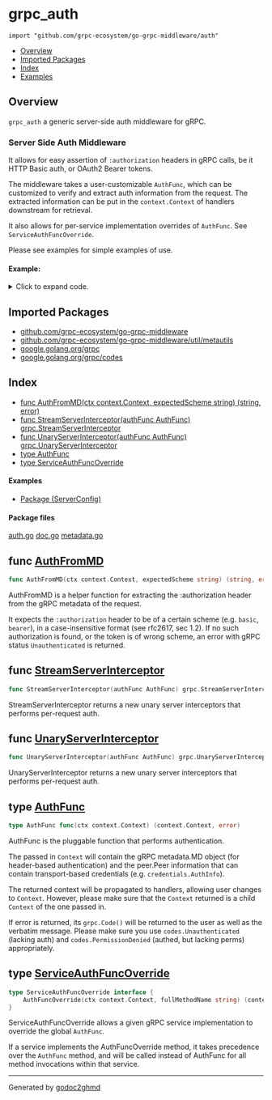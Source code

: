 # grpc_auth
`import "github.com/grpc-ecosystem/go-grpc-middleware/auth"`

* [Overview](#pkg-overview)
* [Imported Packages](#pkg-imports)
* [Index](#pkg-index)
* [Examples](#pkg-examples)

## <a name="pkg-overview">Overview</a>
`grpc_auth` a generic server-side auth middleware for gRPC.

### Server Side Auth Middleware
It allows for easy assertion of `:authorization` headers in gRPC calls, be it HTTP Basic auth, or
OAuth2 Bearer tokens.

The middleware takes a user-customizable `AuthFunc`, which can be customized to verify and extract
auth information from the request. The extracted information can be put in the `context.Context` of
handlers downstream for retrieval.

It also allows for per-service implementation overrides of `AuthFunc`. See `ServiceAuthFuncOverride`.

Please see examples for simple examples of use.

#### Example:

<details>
<summary>Click to expand code.</summary>

```go
package grpc_auth_test

import (
    "context"

    "github.com/grpc-ecosystem/go-grpc-middleware/auth"
    "github.com/grpc-ecosystem/go-grpc-middleware/tags"
    "google.golang.org/grpc"
    "google.golang.org/grpc/codes"
)

var (
    cc *grpc.ClientConn
)

func parseToken(token string) (struct{}, error) {
    return struct{}{}, nil
}

func userClaimFromToken(struct{}) string {
    return "foobar"
}

// Simple example of server initialization code.
func Example_serverConfig() {
    exampleAuthFunc := func(ctx context.Context) (context.Context, error) {
        token, err := grpc_auth.AuthFromMD(ctx, "bearer")
        if err != nil {
            return nil, err
        }
        tokenInfo, err := parseToken(token)
        if err != nil {
            return nil, grpc.Errorf(codes.Unauthenticated, "invalid auth token: %v", err)
        }
        grpc_ctxtags.Extract(ctx).Set("auth.sub", userClaimFromToken(tokenInfo))
        newCtx := context.WithValue(ctx, "tokenInfo", tokenInfo)
        return newCtx, nil
    }

    _ = grpc.NewServer(
        grpc.StreamInterceptor(grpc_auth.StreamServerInterceptor(exampleAuthFunc)),
        grpc.UnaryInterceptor(grpc_auth.UnaryServerInterceptor(exampleAuthFunc)),
    )
}
```

</details>

## <a name="pkg-imports">Imported Packages</a>

- [github.com/grpc-ecosystem/go-grpc-middleware](./..)
- [github.com/grpc-ecosystem/go-grpc-middleware/util/metautils](./../util/metautils)
- [google.golang.org/grpc](https://godoc.org/google.golang.org/grpc)
- [google.golang.org/grpc/codes](https://godoc.org/google.golang.org/grpc/codes)

## <a name="pkg-index">Index</a>
* [func AuthFromMD(ctx context.Context, expectedScheme string) (string, error)](#AuthFromMD)
* [func StreamServerInterceptor(authFunc AuthFunc) grpc.StreamServerInterceptor](#StreamServerInterceptor)
* [func UnaryServerInterceptor(authFunc AuthFunc) grpc.UnaryServerInterceptor](#UnaryServerInterceptor)
* [type AuthFunc](#AuthFunc)
* [type ServiceAuthFuncOverride](#ServiceAuthFuncOverride)

#### <a name="pkg-examples">Examples</a>
* [Package (ServerConfig)](#example__serverConfig)

#### <a name="pkg-files">Package files</a>
[auth.go](./auth.go) [doc.go](./doc.go) [metadata.go](./metadata.go) 

## <a name="AuthFromMD">func</a> [AuthFromMD](./metadata.go#L24)
``` go
func AuthFromMD(ctx context.Context, expectedScheme string) (string, error)
```
AuthFromMD is a helper function for extracting the :authorization header from the gRPC metadata of the request.

It expects the `:authorization` header to be of a certain scheme (e.g. `basic`, `bearer`), in a
case-insensitive format (see rfc2617, sec 1.2). If no such authorization is found, or the token
is of wrong scheme, an error with gRPC status `Unauthenticated` is returned.

## <a name="StreamServerInterceptor">func</a> [StreamServerInterceptor](./auth.go#L51)
``` go
func StreamServerInterceptor(authFunc AuthFunc) grpc.StreamServerInterceptor
```
StreamServerInterceptor returns a new unary server interceptors that performs per-request auth.

## <a name="UnaryServerInterceptor">func</a> [UnaryServerInterceptor](./auth.go#L34)
``` go
func UnaryServerInterceptor(authFunc AuthFunc) grpc.UnaryServerInterceptor
```
UnaryServerInterceptor returns a new unary server interceptors that performs per-request auth.

## <a name="AuthFunc">type</a> [AuthFunc](./auth.go#L23)
``` go
type AuthFunc func(ctx context.Context) (context.Context, error)
```
AuthFunc is the pluggable function that performs authentication.

The passed in `Context` will contain the gRPC metadata.MD object (for header-based authentication) and
the peer.Peer information that can contain transport-based credentials (e.g. `credentials.AuthInfo`).

The returned context will be propagated to handlers, allowing user changes to `Context`. However,
please make sure that the `Context` returned is a child `Context` of the one passed in.

If error is returned, its `grpc.Code()` will be returned to the user as well as the verbatim message.
Please make sure you use `codes.Unauthenticated` (lacking auth) and `codes.PermissionDenied`
(authed, but lacking perms) appropriately.

## <a name="ServiceAuthFuncOverride">type</a> [ServiceAuthFuncOverride](./auth.go#L29-L31)
``` go
type ServiceAuthFuncOverride interface {
    AuthFuncOverride(ctx context.Context, fullMethodName string) (context.Context, error)
}
```
ServiceAuthFuncOverride allows a given gRPC service implementation to override the global `AuthFunc`.

If a service implements the AuthFuncOverride method, it takes precedence over the `AuthFunc` method,
and will be called instead of AuthFunc for all method invocations within that service.

- - -
Generated by [godoc2ghmd](https://github.com/GandalfUK/godoc2ghmd)